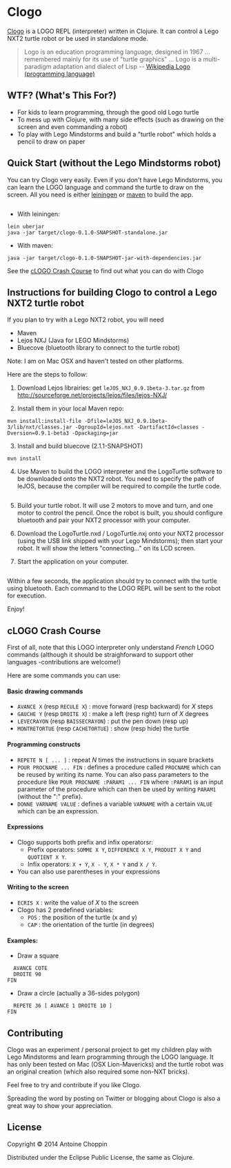 # Clogo

[Clogo](http://chopp.in/clj/clogo) is a LOGO REPL (interpreter) written in Clojure.
It can control a Lego NXT2 turtle robot or be used in standalone mode.

> Logo is an education programming language, designed in 1967 ... remembered mainly
> for its use of "turtle graphics" ... Logo is a multi-paradigm adaptation and 
> dialect of Lisp
-- [Wikipedia Logo (programming language)](<http://en.wikipedia.org/wiki/Logo_(programming_language)>)

## WTF? (What's This For?)

- For kids to learn programming, through the good old Logo turtle
- To mess up with Clojure, with many side effects (such as drawing on the screen 
  and even commanding a robot)
- To play with Lego Mindstorms and build a "turtle robot" which holds a pencil to
  draw on paper

## Quick Start (without the Lego Mindstorms robot)

You can try Clogo very easily.  Even if you don't have Lego Mindstorms, you can 
learn the LOGO language and command the turtle to draw on the screen.
All you need is either [leiningen](http://leiningen.org/) or 
[maven](http://maven.apache.org/) to build the app.

 ```git clone https://github.com/japonophile/clogo.git
 ```

- With leiningen:

 ```lein compile
 lein uberjar
 java -jar target/clogo-0.1.0-SNAPSHOT-standalone.jar
 ```

- With maven:

 ```mvn install
 java -jar target/clogo-0.1.0-SNAPSHOT-jar-with-dependencies.jar
 ```

See the [cLOGO Crash Course](#clogo-crash-course) to find out what you can do with Clogo

## Instructions for building Clogo to control a Lego NXT2 turtle robot

If you plan to try with a Lego NXT2 robot, you will need
- Maven
- Lejos NXJ (Java for LEGO Mindstorms)
- Bluecove (bluetooth library to connect to the turtle robot)

Note: I am on Mac OSX and haven't tested on other platforms.

Here are the steps to follow:
1. Download Lejos librairies: get `leJOS_NXJ_0.9.1beta-3.tar.gz` from <http://sourceforge.net/projects/lejos/files/lejos-NXJ/>

2. Install them in your local Maven repo:

 ```mvn install:install-file -Dfile=leJOS_NXJ_0.9.1beta-3/lib/pc/pccomm.jar -DgroupId=lejos.pc -DartifactId=pccomm -Dversion=0.9.1-beta3 -Dpackaging=jar
 mvn install:install-file -Dfile=leJOS_NXJ_0.9.1beta-3/lib/nxt/classes.jar -DgroupId=lejos.nxt -DartifactId=classes -Dversion=0.9.1-beta3 -Dpackaging=jar
 ```

3. Install and build bluecove (2.1.1-SNAPSHOT)

 ```git clone https://github.com/jarias/bluecove.git
 mvn install
 ```

4. Use Maven to build the LOGO interpreter and the LogoTurtle software to be 
   downloaded onto the NXT2 robot.
   You need to specify the path of leJOS, because the compiler will be required
   to compile the turtle code.

 ```mvn install -Pnxt -Dnxj.home=/Users/yourhome/leJOS_NXJ_0.9.1beta-3
 ```

5. Build your turtle robot.  It will use 2 motors to move and turn, and one motor
   to control the pencil.  Once the robot is built, you should configure bluetooth 
   and pair your NXT2 processor with your computer.

6. Download the LogoTurtle.nxd / LogoTurtle.nxj onto your NXT2 processor (using the
   USB link shipped with your Lego Mindstorms); then start your robot.  It will show
   the letters "connecting..." on its LCD screen.

6. Start the application on your computer.

 ```java -jar target/clogo-0.1.0-SNAPSHOT-jar-with-dependencies.jar
 ```

   Within a few seconds, the application should try to connect with the turtle using
   bluetooth.  Each command to the LOGO REPL will be sent to the robot for execution.

Enjoy!

## cLOGO Crash Course

First of all, note that this LOGO interpreter only understand *French* LOGO commands
(although it should be straighforward to support other languages -contributions are
welcome!)

Here are some commands you can use:

#### Basic drawing commands

- `AVANCE X` (resp `RECULE X`) : move forward (resp backward) for _X_ steps
- `GAUCHE Y` (resp `DROITE X`) : make a left (resp right) turn of _X_ degrees
- `LEVECRAYON` (resp `BAISSECRAYON`) : put the pen down (resp up)
- `MONTRETORTUE` (resp `CACHETORTUE`) : show (resp hide) the turtle

#### Programming constructs

- `REPETE N [ ... ]` : repeat _N_ times the instructions in square brackets
- `POUR PROCNAME ... FIN` : defines a procedure called `PROCNAME` which can
  be reused by writing its name.  You can also pass parameters to the procedure
  like `POUR PROCNAME :PARAM1 ... FIN` where `:PARAM1` is an input parameter of
  the procedure which can then be used by writing `PARAM1` (without the ":" prefix).
- `DONNE VARNAME VALUE` : defines a variable `VARNAME` with a certain `VALUE` which
  can be an expression.

#### Expressions

- Clogo supports both prefix and infix operatorsr:
  - Prefix operators: `SOMME X Y`, `DIFFERENCE X Y`, `PRODUIT X Y` and `QUOTIENT X Y`.
  - Infix operators: `X + Y`, `X - Y`, `X * Y` and `X / Y`.
- You can also use parentheses in your expressions

#### Writing to the screen

- `ECRIS X` : write the value of _X_ to the screen
- Clogo has 2 predefined variables:
  - `POS` : the position of the turtle (x and y)
  - `CAP` : the orientation of the turtle (in degrees)

#### Examples:

- Draw a square

 ```POUR CARRE :COTE
   AVANCE COTE
   DROITE 90
 FIN
 ```

- Draw a circle (actually a 36-sides polygon)

 ```POUR CERCLE
   REPETE 36 [ AVANCE 1 DROITE 10 ]
 FIN
 ```

## Contributing

Clogo was an experiment / personal project to get my children play with
Lego Mindstorms and learn programming through the LOGO language.
It has only been tested on Mac (OSX Lion-Mavericks) and the turtle robot 
was an original creation (which also required some non-NXT bricks).

Feel free to try and contribute if you like Clogo.

Spreading the word by posting on Twitter or blogging about Clogo is also
a great way to show your appreciation.

## License

Copyright © 2014 Antoine Choppin

Distributed under the Eclipse Public License, the same as Clojure.

